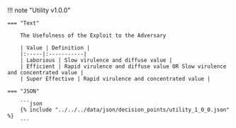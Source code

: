 <!-- This content is autogenerated by doctools.py. Do not Edit. -->
!!! note "Utility v1.0.0"

    === "Text" 
    
        The Usefulness of the Exploit to the Adversary

        | Value | Definition |
        |:-----|:-----------|
        | Laborious | Slow virulence and diffuse value |
        | Efficient | Rapid virulence and diffuse value OR Slow virulence and concentrated value |
        | Super Effective | Rapid virulence and concentrated value |
        
    === "JSON"
    
        ```json
        {% include "../../../data/json/decision_points/utility_1_0_0.json" %}
        ```
